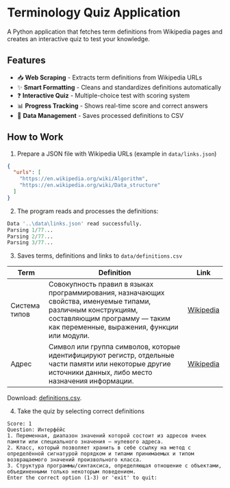 # Terminology Quiz Application

A Python application that fetches term definitions from Wikipedia pages and creates an interactive quiz to test your knowledge.

## Features

- 📥 **Web Scraping** - Extracts term definitions from Wikipedia URLs
- ✨ **Smart Formatting** - Cleans and standardizes definitions automatically
- ❓ **Interactive Quiz** - Multiple-choice test with scoring system
- 📊 **Progress Tracking** - Shows real-time score and correct answers
- 💾 **Data Management** - Saves processed definitions to CSV

## How to Work
1. Prepare a JSON file with Wikipedia URLs (example in `data/links.json`)
```json
{
  "urls": [
    "https://en.wikipedia.org/wiki/Algorithm",
    "https://en.wikipedia.org/wiki/Data_structure"
  ]
}
```
2. The program reads and processes the definitions:
```python
Data '..\data\links.json' read successfully.
Parsing 1/77...
Parsing 2/77...
Parsing 3/77...
```
3. Saves terms, definitions and links to `data/definitions.csv`

| Term          | Definition                                                                                                                                                                                   | Link                                                           |
|---------------|----------------------------------------------------------------------------------------------------------------------------------------------------------------------------------------------|----------------------------------------------------------------|
| Система типов | Совокупность правил в языках программирования, назначающих свойства, именуемые типами, различным конструкциям, составляющим программу — таким как переменные, выражения, функции или модули. | [Wikipedia](https://ru.wikipedia.org/wiki/Система_типов)       |
| Адрес         | Символ или группа символов, которые идентифицируют регистр, отдельные части памяти или некоторые другие источники данных, либо место назначения информации.                                  | [Wikipedia](https://ru.wikipedia.org/wiki/Адрес_(информатика)) |

Download: [definitions.csv](./data/definitions.csv).

4. Take the quiz by selecting correct definitions
```
Score: 1
Question: Интерфе́йс
1. Переменная, диапазон значений которой состоит из адресов ячеек памяти или специального значения — нулевого адреса.
2. Класс, который позволяет хранить в себе ссылку на метод с определённой сигнатурой порядком и типами принимаемых и типом возвращаемого значений произвольного класса.
3. Структура программы/синтаксиса, определяющая отношение с объектами, объединенными только некоторым поведением.
Enter the correct option (1-3) or 'exit' to quit: 
```